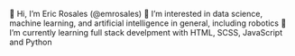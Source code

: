 👋 Hi, I’m Eric Rosales (@emrosales)
👀 I’m interested in data science, machine learning, and artificial intelligence in general, including robotics
🌱 I’m currently learning full stack develpment with HTML, SCSS, JavaScript and Python


<!---
emrosales/emrosales is a ✨ special ✨ repository because its `README.md` (this file) appears on your GitHub profile.
You can click the Preview link to take a look at your changes.
--->

